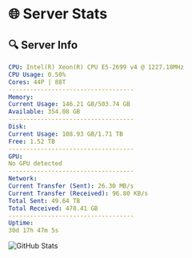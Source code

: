 # 🌐 Server Stats
## 🔍 Server Info
```yaml
CPU: Intel(R) Xeon(R) CPU E5-2699 v4 @ 1227.18MHz
CPU Usage: 0.50%
Cores: 44P | 88T
-----------------------------------
Memory:
Current Usage: 146.21 GB/503.74 GB
Available: 354.08 GB
-----------------------------------
Disk:
Current Usage: 108.93 GB/1.71 TB
Free: 1.52 TB
-----------------------------------
GPU:
No GPU detected
-----------------------------------
Network:
Current Transfer (Sent): 26.30 MB/s
Current Transfer (Received): 96.80 KB/s
Total Sent: 49.64 TB
Total Received: 478.41 GB
-----------------------------------
Uptime:
30d 17h 47m 5s
```
![GitHub Stats](https://img.shields.io/badge/Updated-2025-04-07_15:09:54-blue)